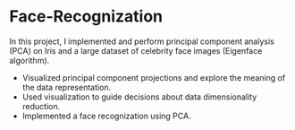 # Face-Recognization

In this project, I implemented and perform principal component analysis (PCA) on Iris and a large dataset of celebrity face images (Eigenface algorithm).

- Visualized principal component projections and explore the meaning of the data representation.
- Used visualization to guide decisions about data dimensionality reduction.
- Implemented a face recognization using PCA.
